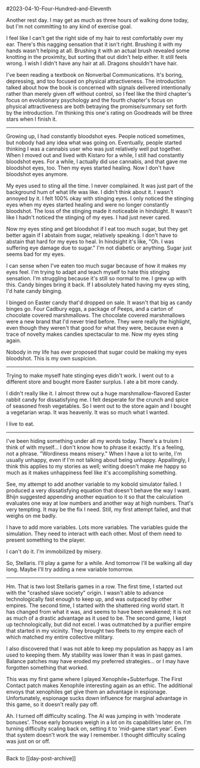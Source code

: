 #2023-04-10-Four-Hundred-and-Eleventh

Another rest day.  I may get as much as three hours of walking done today, but I'm not committing to any kind of exercise goal.

I feel like I can't get the right side of my hair to rest comfortably over my ear.  There's this nagging sensation that it isn't right.  Brushing it with my hands wasn't helping at all.  Brushing it with an actual brush revealed some knotting in the proximity, but sorting that out didn't help either.  It still feels wrong.  I wish I didn't have any hair at all.  Dragons shouldn't have hair.

I've been reading a textbook on Nonverbal Communications.  It's boring, depressing, and too focused on physical attractiveness.  The introduction talked about how the book is concerned with signals delivered intentionally rather than merely given off without control, so I feel like the third chapter's focus on evolutionary psychology and the fourth chapter's focus on physical attractiveness are both betraying the promise/summary set forth by the introduction.  I'm thinking this one's rating on Goodreads will be three stars when I finish it.

---
Growing up, I had constantly bloodshot eyes.  People noticed sometimes, but nobody had any idea what was going on.  Eventually, people started thinking I was a cannabis user who was just relatively well put together.  When I moved out and lived with Kistaro for a while, I still had constantly bloodshot eyes.  For a while, I actually did use cannabis, and that gave me bloodshot eyes, too.  Then my eyes started healing.  Now I don't have bloodshot eyes anymore.

My eyes used to sting all the time.  I never complained.  It was just part of the background hum of what life was like.  I didn't think about it.  I wasn't annoyed by it.  I felt 100% okay with stinging eyes.  I only noticed the stinging eyes when my eyes started healing and were no longer constantly bloodshot.  The loss of the stinging made it noticeable in hindsight.  It wasn't like I hadn't noticed the stinging of my eyes.  I had just never cared.

Now my eyes sting and get bloodshot if I eat too much sugar, but they get better again if I abstain from sugar, relatively speaking.  I don't have to abstain that hard for my eyes to heal.  In hindsight it's like, "Oh.  I was suffering eye damage due to sugar."  I'm not diabetic or anything.  Sugar just seems bad for my eyes.

I can sense when I've eaten too much sugar because of how it makes my eyes feel.  I'm trying to adapt and teach myself to hate this stinging sensation.  I'm struggling because it's still so normal to me.  I grew up with this.  Candy binges bring it back.  If I absolutely hated having my eyes sting, I'd hate candy binging.

I binged on Easter candy that'd dropped on sale.  It wasn't that big as candy binges go.  Four Cadbury eggs, a package of Peeps, and a carton of chocolate covered marshmallows.  The chocolate covered marshmallows were a new brand that I'd never tried before.  They were really the highlight, even though they weren't that good for what they were, because even a trace of novelty makes candies spectacular to me.  Now my eyes sting again.

Nobody in my life has ever proposed that sugar could be making my eyes bloodshot.  This is my own suspicion.

---
Trying to make myself hate stinging eyes didn't work.  I went out to a different store and bought more Easter surplus.  I ate a bit more candy.

I didn't really like it.  I almost threw out a huge marshmallow-flavored Easter rabbit candy for dissatisfying me.  I felt desperate for the crunch and spice of seasoned fresh vegetables.  So I went out to the store again and I bought a vegetarian wrap.  It was heavenly.  It was so much what I wanted.

I live to eat.

---
I've been hiding something under all my words today.  There's a truism I think of with myself...  I don't know how to phrase it exactly.  It's a feeling, not a phrase.  "Wordiness means misery."  When I have a lot to write, I'm usually unhappy, even if I'm not talking about being unhappy.  Appallingly, I think this applies to my stories as well; writing doesn't make me happy so much as it makes unhappiness feel like it's accomplishing something.

See, my attempt to add another variable to my kobold simulator failed.  I produced a very dissatisfying equation that doesn't behave the way I want.  Bhijn suggested appending another equation to it so that the calculation evaluates one way at low numbers and another way at high numbers.  That's very tempting.  It may be the fix I need.  Still, my first attempt failed, and that weighs on me badly.

I have to add more variables.  Lots more variables.  The variables guide the simulation.  They need to interact with each other.  Most of them need to present something to the player.

I can't do it.  I'm immobilized by misery.

So, Stellaris.  I'll play a game for a while.  And tomorrow I'll be walking all day long.  Maybe I'll try adding a new variable tomorrow.

---
Hm.  That is two lost Stellaris games in a row.  The first time, I started out with the "crashed slave society" origin.  I wasn't able to advance technologically fast enough to keep up, and was outpaced by other empires.  The second time, I started with the shattered ring world start.  It has changed from what it was, and seems to have been weakened; it is not as much of a drastic advantage as it used to be.  The second game, I kept up technologically, but did not excel.  I was outmatched by a purifier empire that started in my vicinity.  They brought two fleets to my empire each of which matched my entire collective military.

I also discovered that I was not able to keep my population as happy as I am used to keeping them.  My stability was lower than it was in past games.  Balance patches may have eroded my preferred strategies... or I may have forgotten something that worked.

This was my first game where I played Xenophile+Subterfuge.  The First Contact patch makes Xenophile interesting again as an ethic.  The additional envoys that xenophiles get give them an advantage in espionage.  Unfortunately, espionage sucks down influence for marginal advantage in this game, so it doesn't really pay off.

Ah.  I turned off difficulty scaling.  The AI was jumping in with 'moderate bonuses'.  Those early bonuses weigh in a lot on its capabilities later on.  I'm turning difficulty scaling back on, setting it to 'mid-game start year'.  Even that system doesn't work the way I remember.  I thought difficulty scaling was just on or off.

---
Back to [[day-post-archive]]